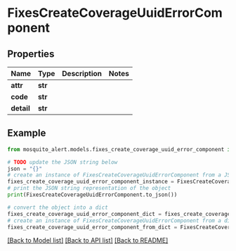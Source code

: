 # FixesCreateCoverageUuidErrorComponent


## Properties

Name | Type | Description | Notes
------------ | ------------- | ------------- | -------------
**attr** | **str** |  | 
**code** | **str** |  | 
**detail** | **str** |  | 

## Example

```python
from mosquito_alert.models.fixes_create_coverage_uuid_error_component import FixesCreateCoverageUuidErrorComponent

# TODO update the JSON string below
json = "{}"
# create an instance of FixesCreateCoverageUuidErrorComponent from a JSON string
fixes_create_coverage_uuid_error_component_instance = FixesCreateCoverageUuidErrorComponent.from_json(json)
# print the JSON string representation of the object
print(FixesCreateCoverageUuidErrorComponent.to_json())

# convert the object into a dict
fixes_create_coverage_uuid_error_component_dict = fixes_create_coverage_uuid_error_component_instance.to_dict()
# create an instance of FixesCreateCoverageUuidErrorComponent from a dict
fixes_create_coverage_uuid_error_component_from_dict = FixesCreateCoverageUuidErrorComponent.from_dict(fixes_create_coverage_uuid_error_component_dict)
```
[[Back to Model list]](../README.md#documentation-for-models) [[Back to API list]](../README.md#documentation-for-api-endpoints) [[Back to README]](../README.md)


